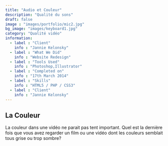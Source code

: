 ```yaml
---
title: "Audio et Couleur"
description: "Qualité du sons"
draft: false
image : "images/portfolio/mic2.jpg"
bg_image: "images/keyboard1.jpg"
category: "Qualité vidéo"
information:
  - label : "Client"
    info : "Jannie Kelonsky"
  - label : "What We Did"
    info : "Website Redesign"
  - label : "Tools Used"
    info : "Photoshop,Illustrator"
  - label : "Completed on"
    info : "17th March 2014"
  - label : "Skills"
    info : "HTML5 / PHP / CSS3"
  - label : "Client"
    info : "Jannie Kelonsky"
---
```


## La Couleur

La couleur dans une vidéo ne parait pas tent important. Quel est la dernière fois que vous avez regarder un film ou une vidéo dont les couleurs semblait tous grise ou trop sombre? 
